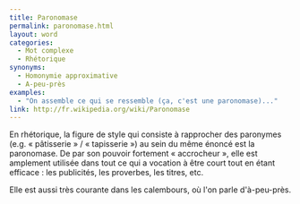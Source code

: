 ```yaml
---
title: Paronomase
permalink: paronomase.html
layout: word
categories:
  - Mot complexe
  - Rhétorique
synonyms:
  - Homonymie approximative
  - A-peu-près
examples:
  - "On assemble ce qui se ressemble (ça, c'est une paronomase)..."
link: http://fr.wikipedia.org/wiki/Paronomase
---
```


En rhétorique, la figure de style qui consiste à rapprocher des paronymes (e.g. « pâtisserie » / « tapisserie ») au sein du même énoncé est la paronomase. De par son pouvoir fortement « accrocheur », elle est amplement utilisée dans tout ce qui a vocation à être court tout en étant efficace : les publicités, les proverbes, les titres, etc.

Elle est aussi très courante dans les calembours, où l'on parle d'à-peu-près.

